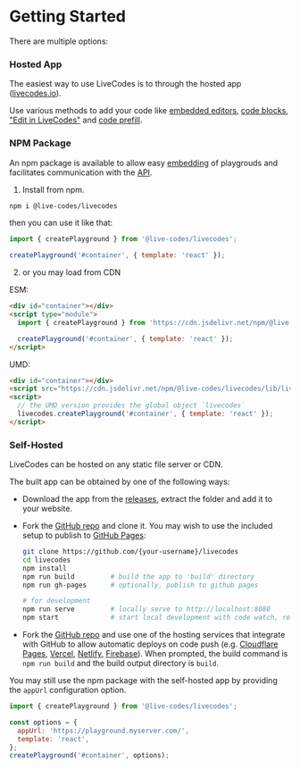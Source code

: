 # Getting Started

There are multiple options:

### Hosted App

The easiest way to use LiveCodes is to through the hosted app ([livecodes.io](https://livecodes.io)).

Use various methods to add your code like [embedded editors](./features/embeds.md), [code blocks](#prefill-from-code-blocks), ["Edit in LiveCodes"](#edit-in-livecodes-bookmarklet) and [code prefill](#importing-code-editor-prefill).

### NPM Package

An npm package is available to allow easy [embedding](./features/embeds.md) of playgrouds and facilitates communication with the [API](./advanced/api.md).

1. Install from npm.

```sh
npm i @live-codes/livecodes
```

then you can use it like that:

```js title="index.js"
import { createPlayground } from '@live-codes/livecodes';

createPlayground('#container', { template: 'react' });
```

2. or you may load from CDN

ESM:

```html title="index.html"
<div id="container"></div>
<script type="module">
  import { createPlayground } from 'https://cdn.jsdelivr.net/npm/@live-codes/livecodes/lib/livecodes.esm.js';

  createPlayground('#container', { template: 'react' });
</script>
```

UMD:

```html title="index.html"
<div id="container"></div>
<script src="https://cdn.jsdelivr.net/npm/@live-codes/livecodes/lib/livecodes.js"></script>
<script>
  // the UMD version provides the global object `livecodes`
  livecodes.createPlayground('#container', { template: 'react' });
</script>
```

### Self-Hosted

LiveCodes can be hosted on any static file server or CDN.

The built app can be obtained by one of the following ways:

- Download the app from the [releases](https://github.com/live-codes/livecodes/releases), extract the folder and add it to your website.
- Fork the [GitHub repo](https://github.com/live-codes/livecodes) and clone it. You may wish to use the included setup to publish to [GitHub Pages](https://pages.github.com/):

  ```sh
  git clone https://github.com/{your-username}/livecodes
  cd livecodes
  npm install
  npm run build         # build the app to 'build' directory
  npm run gh-pages      # optionally, publish to github pages

  # for development
  npm run serve         # locally serve to http://localhost:8080
  npm start             # start local development with code watch, rebuild and live-reload
  ```

- Fork the [GitHub repo](https://github.com/live-codes/livecodes) and use one of the hosting services that integrate with GitHub to allow automatic deploys on code push (e.g. [Cloudflare Pages](https://developers.cloudflare.com/pages/get-started), [Vercel](https://vercel.com/docs/concepts/git), [Netlify](https://docs.netlify.com/configure-builds/overview/), [Firebase](https://firebase.google.com/docs/hosting/github-integration)). When prompted, the build command is `npm run build` and the build output directory is `build`.

You may still use the npm package with the self-hosted app by providing the `appUrl` configuration option.

```js title="index.js"
import { createPlayground } from '@live-codes/livecodes';

const options = {
  appUrl: 'https://playground.myserver.com/',
  template: 'react',
};
createPlayground('#container', options);
```
